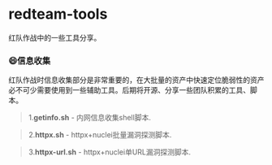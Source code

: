 # redteam-tools
红队作战中的一些工具分享。

### 😄信息收集

红队作战时信息收集部分是非常重要的，在大批量的资产中快速定位脆弱性的资产必不可少需要使用到一些辅助工具。后期将开源、分享一些团队积累的工具、脚本。

> 1.**getinfo.sh** - 内网信息收集shell脚本.

> 2.**httpx.sh** - httpx+nuclei批量漏洞探测脚本.

> 3.**httpx-url.sh** - httpx+nuclei单URL漏洞探测脚本.
